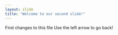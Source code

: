 ```yaml
---
layout: slide
title: "Welcome to our second slide!"
---
```

First changes to this file
Use the left arrow to go back!
